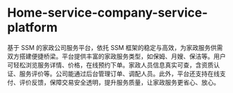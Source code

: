# Home-service-company-service-platform
基于 SSM 的家政公司服务平台，依托 SSM 框架的稳定与高效，为家政服务供需双方搭建便捷桥梁。平台提供丰富的家政服务类型，如保姆、月嫂、保洁等。用户可轻松浏览服务详情、价格，在线预约下单。家政人员信息真实可查，含资质认证、服务评价等。公司能通过后台管理订单、调配人员。此外，平台还支持在线支付、评价反馈，保障交易安全透明，提升服务质量，让家政服务更省心、放心。 
